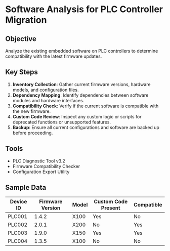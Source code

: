 # Software Analysis for PLC Controller Migration

## Objective
Analyze the existing embedded software on PLC controllers to determine compatibility with the latest firmware updates.

## Key Steps
1. **Inventory Collection**: Gather current firmware versions, hardware models, and configuration files.
2. **Dependency Mapping**: Identify dependencies between software modules and hardware interfaces.
3. **Compatibility Check**: Verify if the current software is compatible with the new firmware.
4. **Custom Code Review**: Inspect any custom logic or scripts for deprecated functions or unsupported features.
5. **Backup**: Ensure all current configurations and software are backed up before proceeding.

## Tools
- PLC Diagnostic Tool v3.2
- Firmware Compatibility Checker
- Configuration Export Utility

## Sample Data
| Device ID | Firmware Version | Model | Custom Code Present | Compatible |
|-----------|------------------|-------|----------------------|------------|
| PLC001    | 1.4.2            | X100  | Yes                  | No         |
| PLC002    | 2.0.1            | X200  | No                   | Yes        |
| PLC003    | 1.9.0            | X150  | Yes                  | Yes        |
| PLC004    | 1.3.5            | X100  | No                   | No         |
